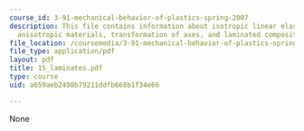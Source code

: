 ```yaml
---
course_id: 3-91-mechanical-behavior-of-plastics-spring-2007
description: This file contains information about isotropic linear elastic materials,
  anisotropic materials, transformation of axes, and laminated composite plates.
file_location: /coursemedia/3-91-mechanical-behavior-of-plastics-spring-2007/a659aeb2498b79211ddfb668b1f34e66_15_laminates.pdf
file_type: application/pdf
layout: pdf
title: 15_laminates.pdf
type: course
uid: a659aeb2498b79211ddfb668b1f34e66

---
```

None
